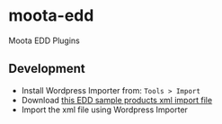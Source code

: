 # moota-edd
Moota EDD Plugins

## Development

- Install Wordpress Importer from: `Tools > Import`
- Download [this EDD sample products xml import file](https://github.com/easydigitaldownloads/easy-digital-downloads/blob/master/assets/sample-products-import.xml)
- Import the xml file using Wordpress Importer
